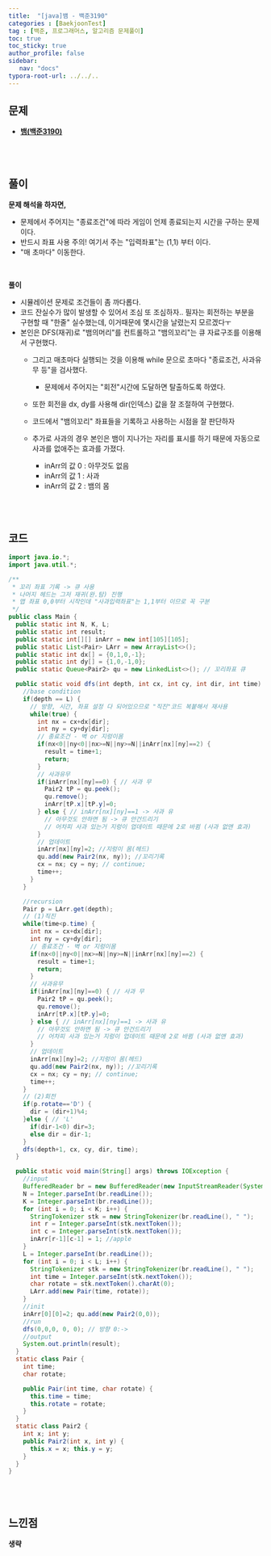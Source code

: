 ```yaml
---
title:  "[java]뱀 - 백준3190"
categories : [BaekjoonTest]
tag : [백준, 프로그래머스, 알고리즘 문제풀이]
toc: true
toc_sticky: true
author_profile: false
sidebar:
   nav: "docs"
typora-root-url: ../../..
---
```




## 문제

* **[뱀(백준3190)](https://www.acmicpc.net/problem/3190)**

<br><br>

## 풀이

**문제 해석을 하자면,**

* 문제에서 주어지는 "종료조건"에 따라 게임이 언제 종료되는지 시간을 구하는 문제이다.
* 반드시 좌표 사용 주의! 여기서 주는 "입력좌표"는 (1,1) 부터 이다.
* "매 초마다" 이동한다.

<br>

**풀이**

* 시뮬레이션 문제로 조건들이 좀 까다롭다.
* 코드 잔실수가 많이 발생할 수 있어서 조심 또 조심하자.. 필자는 회전하는 부분을 구현할 때 "한줄" 실수했는데, 이거때문에 몇시간을 날렸는지 모르겠다ㅜ
* 본인은 DFS(재귀)로 "뱀의머리"를 컨트롤하고 "뱀의꼬리"는 큐 자료구조를 이용해서 구현했다.
  * 그리고 매초마다 실행되는 것을 이용해 while 문으로 초마다 "종료조건, 사과유무 등"을 검사했다.
    * 문제에서 주어지는 "회전"시간에 도달하면 탈출하도록 하였다. 

  * 또한 회전을 dx, dy를 사용해 dir(인덱스) 값을 잘 조절하여 구현했다.
  * 코드에서 "뱀의꼬리" 좌표들을 기록하고 사용하는 시점을 잘 판단하자
  * 추가로 사과의 경우 본인은 뱀이 지나가는 자리를 표시를 하기 때문에 자동으로 사과를 없애주는 효과를 가졌다.
    * inArr의 값 0 : 아무것도 없음
    * inArr의 값 1 : 사과
    * inArr의 값 2 : 뱀의 몸


<br><br>

## 코드

```java
import java.io.*;
import java.util.*;

/**
 * 꼬리 좌표 기록 -> 큐 사용
 * 나머지 헤드는 그저 재귀(완.탐) 진행
 * 맵 좌표 0,0부터 시작인데 "사과입력좌표"는 1,1부터 이므로 꼭 구분
 */
public class Main {
  public static int N, K, L;
  public static int result;
  public static int[][] inArr = new int[105][105];
  public static List<Pair> LArr = new ArrayList<>();
  public static int dx[] = {0,1,0,-1};
  public static int dy[] = {1,0,-1,0};
  public static Queue<Pair2> qu = new LinkedList<>(); // 꼬리좌표 큐

  public static void dfs(int depth, int cx, int cy, int dir, int time) {
    //base condition
    if(depth == L) {
      // 방향, 시간, 좌표 설정 다 되어있으므로 "직진"코드 복붙해서 재사용
      while(true) {
        int nx = cx+dx[dir];
        int ny = cy+dy[dir];
        // 종료조건 - 벽 or 지렁이몸
        if(nx<0||ny<0||nx>=N||ny>=N||inArr[nx][ny]==2) {
          result = time+1;
          return;
        }
        // 사과유무
        if(inArr[nx][ny]==0) { // 사과 무
          Pair2 tP = qu.peek();
          qu.remove();
          inArr[tP.x][tP.y]=0;
        } else { // inArr[nx][ny]==1 -> 사과 유
          // 아무것도 안하면 됨 -> 큐 안건드리기
          // 어차피 사과 있는거 지렁이 업데이트 때문에 2로 바뀜 (사과 없앤 효과)
        }
        // 업데이트
        inArr[nx][ny]=2; //지렁이 몸(헤드)
        qu.add(new Pair2(nx, ny)); //꼬리기록
        cx = nx; cy = ny; // continue;
        time++;
      }
    }

    //recursion
    Pair p = LArr.get(depth);
    // (1)직진
    while(time<p.time) {
      int nx = cx+dx[dir];
      int ny = cy+dy[dir];
      // 종료조건 - 벽 or 지렁이몸
      if(nx<0||ny<0||nx>=N||ny>=N||inArr[nx][ny]==2) {
        result = time+1;
        return;
      }
      // 사과유무
      if(inArr[nx][ny]==0) { // 사과 무
        Pair2 tP = qu.peek();
        qu.remove();
        inArr[tP.x][tP.y]=0;
      } else { // inArr[nx][ny]==1 -> 사과 유
        // 아무것도 안하면 됨 -> 큐 안건드리기
        // 어차피 사과 있는거 지렁이 업데이트 때문에 2로 바뀜 (사과 없앤 효과)
      }
      // 업데이트
      inArr[nx][ny]=2; //지렁이 몸(헤드)
      qu.add(new Pair2(nx, ny)); //꼬리기록
      cx = nx; cy = ny; // continue;
      time++;
    }
    // (2)회전
    if(p.rotate=='D') {
      dir = (dir+1)%4;
    }else { // 'L'
      if(dir-1<0) dir=3;
      else dir = dir-1;
    }
    dfs(depth+1, cx, cy, dir, time);
  }

  public static void main(String[] args) throws IOException {
    //input
    BufferedReader br = new BufferedReader(new InputStreamReader(System.in));
    N = Integer.parseInt(br.readLine());
    K = Integer.parseInt(br.readLine());
    for (int i = 0; i < K; i++) {
      StringTokenizer stk = new StringTokenizer(br.readLine(), " ");
      int r = Integer.parseInt(stk.nextToken());
      int c = Integer.parseInt(stk.nextToken());
      inArr[r-1][c-1] = 1; //apple
    }
    L = Integer.parseInt(br.readLine());
    for (int i = 0; i < L; i++) {
      StringTokenizer stk = new StringTokenizer(br.readLine(), " ");
      int time = Integer.parseInt(stk.nextToken());
      char rotate = stk.nextToken().charAt(0);
      LArr.add(new Pair(time, rotate));
    }
    //init
    inArr[0][0]=2; qu.add(new Pair2(0,0));
    //run
    dfs(0,0,0, 0, 0); // 방향 0:->
    //output
    System.out.println(result);
  }
  static class Pair {
    int time;
    char rotate;

    public Pair(int time, char rotate) {
      this.time = time;
      this.rotate = rotate;
    }
  }
  static class Pair2 {
    int x; int y;
    public Pair2(int x, int y) {
      this.x = x; this.y = y;
    }
  }
}
```

<br>**<br>**

## **느낀점**

**생략**
